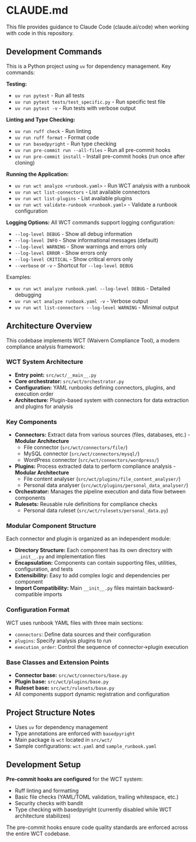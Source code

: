 # CLAUDE.md

This file provides guidance to Claude Code (claude.ai/code) when working with code in this repository.

## Development Commands

This is a Python project using `uv` for dependency management. Key commands:

**Testing:**
- `uv run pytest` - Run all tests
- `uv run pytest tests/test_specific.py` - Run specific test file
- `uv run pytest -v` - Run tests with verbose output

**Linting and Type Checking:**
- `uv run ruff check` - Run linting
- `uv run ruff format` - Format code
- `uv run basedpyright` - Run type checking
- `uv run pre-commit run --all-files` - Run all pre-commit hooks
- `uv run pre-commit install` - Install pre-commit hooks (run once after cloning)

**Running the Application:**
- `uv run wct analyze <runbook.yaml>` - Run WCT analysis with a runbook
- `uv run wct list-connectors` - List available connectors
- `uv run wct list-plugins` - List available plugins
- `uv run wct validate-runbook <runbook.yaml>` - Validate a runbook configuration

**Logging Options:**
All WCT commands support logging configuration:
- `--log-level DEBUG` - Show all debug information
- `--log-level INFO` - Show informational messages (default)
- `--log-level WARNING` - Show warnings and errors only
- `--log-level ERROR` - Show errors only
- `--log-level CRITICAL` - Show critical errors only
- `--verbose` or `-v` - Shortcut for `--log-level DEBUG`

Examples:
- `uv run wct analyze runbook.yaml --log-level DEBUG` - Detailed debugging
- `uv run wct analyze runbook.yaml -v` - Verbose output
- `uv run wct list-connectors --log-level WARNING` - Minimal output

## Architecture Overview

This codebase implements WCT (Waivern Compliance Tool), a modern compliance analysis framework:

### WCT System Architecture
- **Entry point:** `src/wct/__main__.py`
- **Core orchestrator:** `src/wct/orchestrator.py`
- **Configuration:** YAML runbooks defining connectors, plugins, and execution order
- **Architecture:** Plugin-based system with connectors for data extraction and plugins for analysis

### Key Components
- **Connectors:** Extract data from various sources (files, databases, etc.) - **Modular Architecture**
  - File connector (`src/wct/connectors/file/`)
  - MySQL connector (`src/wct/connectors/mysql/`)
  - WordPress connector (`src/wct/connectors/wordpress/`)
- **Plugins:** Process extracted data to perform compliance analysis - **Modular Architecture**
  - File content analyser (`src/wct/plugins/file_content_analyser/`)
  - Personal data analyser (`src/wct/plugins/personal_data_analyser/`)
- **Orchestrator:** Manages the pipeline execution and data flow between components
- **Rulesets:** Reusable rule definitions for compliance checks
  - Personal data ruleset (`src/wct/rulesets/personal_data.py`)

### Modular Component Structure
Each connector and plugin is organized as an independent module:
- **Directory Structure:** Each component has its own directory with `__init__.py` and implementation files
- **Encapsulation:** Components can contain supporting files, utilities, configuration, and tests
- **Extensibility:** Easy to add complex logic and dependencies per component
- **Import Compatibility:** Main `__init__.py` files maintain backward-compatible imports

### Configuration Format
WCT uses runbook YAML files with three main sections:
- `connectors`: Define data sources and their configuration
- `plugins`: Specify analysis plugins to run
- `execution_order`: Control the sequence of connector→plugin execution

### Base Classes and Extension Points
- **Connector base:** `src/wct/connectors/base.py`
- **Plugin base:** `src/wct/plugins/base.py`
- **Ruleset base:** `src/wct/rulesets/base.py`
- All components support dynamic registration and configuration

## Project Structure Notes
- Uses `uv` for dependency management
- Type annotations are enforced with `basedpyright`
- Main package is `wct` located in `src/wct/`
- Sample configurations: `wct.yaml` and `sample_runbook.yaml`

## Development Setup

**Pre-commit hooks are configured** for the WCT system:
- Ruff linting and formatting
- Basic file checks (YAML/TOML validation, trailing whitespace, etc.)
- Security checks with bandit
- Type checking with basedpyright (currently disabled while WCT architecture stabilizes)

The pre-commit hooks ensure code quality standards are enforced across the entire WCT codebase.
